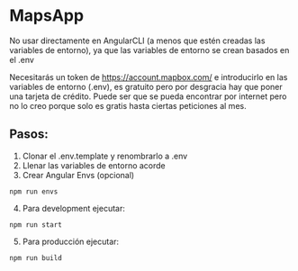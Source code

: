 # MapsApp
No usar directamente en AngularCLI (a menos que estén creadas las variables de entorno), ya que las variables de entorno se crean basados en el .env

Necesitarás un token de https://account.mapbox.com/ e introducirlo en las variables de entorno (.env), es gratuito pero por desgracia hay que poner una tarjeta de crédito.
Puede ser que se pueda encontrar por internet pero no lo creo porque solo es gratis hasta ciertas peticiones al mes.

## Pasos:
1. Clonar el .env.template y renombrarlo a .env
2. Llenar las variables de entorno acorde
3. Crear Angular Envs (opcional)
```
npm run envs
```

4. Para development ejecutar:
```
npm run start
```

5. Para producción ejecutar:
```
npm run build
```
